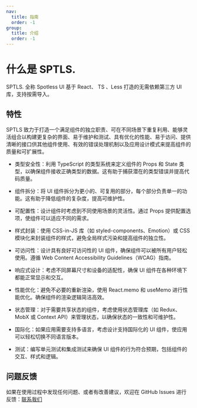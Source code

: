 ```yaml
---
nav:
  title: 指南
  order: -1
group:
  title: 介绍
  order: -1
---
```


# 什么是 SPTLS.

SPTLS. 全称 Spotless UI 基于 React、 TS 、Less 打造的无需依赖第三方 UI 库，支持按需导入。

## 特性

SPTLS 致力于打造一个满足组件的独立职责、可在不同场景下重复利用、能够灵活组合以构建更复杂的界面、易于维护和测试、具有优化的性能、易于访问、提供清晰的接口供其他组件使用、有效的错误处理机制以及应用设计模式来提高组件的质量和可扩展性。

- 类型安全性：利用 TypeScript 的类型系统来定义组件的 Props 和 State 类型，以确保组件接收正确类型的数据。这有助于捕获潜在的类型错误并提高代码质量。

- 组件拆分：将 UI 组件拆分为更小的、可复用的部分，每个部分负责单一的功能。这有助于降低组件的复杂度，提高可维护性。

- 可配置性：设计组件时考虑到不同使用场景的灵活性。通过 Props 提供配置选项，使组件可以适应不同的需求。

- 样式封装：使用 CSS-in-JS 库（如 styled-components、Emotion）或 CSS 模块化来封装组件的样式，避免全局样式污染和提高组件的独立性。

- 可访问性：设计具有良好可访问性的 UI 组件，确保组件可以被所有用户轻松使用。遵循 Web Content Accessibility Guidelines（WCAG）指南。

- 响应式设计：考虑不同屏幕尺寸和设备的适配性，确保 UI 组件在各种环境下都能正常显示和交互。

- 性能优化：避免不必要的重新渲染，使用 React.memo 和 useMemo 进行性能优化。确保组件的渲染逻辑简洁高效。

- 状态管理：对于需要共享状态的组件，考虑使用状态管理库（如 Redux、MobX 或 Context API）来管理状态，以确保状态的一致性和可维护性。

- 国际化：如果应用需要支持多语言，考虑设计支持国际化的 UI 组件，使应用可以轻松切换不同语言版本。

- 测试：编写单元测试和集成测试来确保 UI 组件的行为符合预期，包括组件的交互、样式和逻辑。

## 问题反馈

如果在使用过程中发现任何问题、或者有改善建议，欢迎在 GitHub Issues 进行反馈：[联系我们](https://github.com/EricGSX/spotless-ui)
